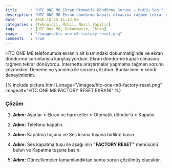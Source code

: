 ```yaml
---
title      : "HTC ONE M8 Ekran Otomatik Döndürme Sorunu — Mutlu Son!"
description: "HTC ONE M8 Ekran döndürme kapalı olmasına rağmen tekrar dönüyordu. İnternette araştırmalar yapmama rağmen sorunu çözmedim."
date       : 2016-10-25 11:13:00
categories : [Teknoloji, Mobil, Nasıl Yapılır]
tags       : [HTC One M8, Dokunmatik, Ekran]
image      : "/images/htc-one-m8-factory-reset.png"
comments   : true
---
```


HTC ONE M8 telefonumda ekranın alt kısmındaki dokunmatiğinde ve ekran döndürme sorunlarıyla karşılaşıyordum. Ekran döndürme kapalı olmasına rağmen tekrar dönüyordu. İnternette araştırmalar yapmama rağmen sorunu çözmedim. Deneme ve yanınma ile sorunu çözdüm. Bunlar benim kendi deneyimlerim. 

{% include picture.html i_image="/images/htc-one-m8-factory-reset.png" imagealt="HTC ONE M8 FACTORY RESET EKRANI" %}

### Çözüm

1. **Adım:**
Ayarlar > Ekran ve hareketler > Otomatik döndür'ü > Kapatın

2. **Adım:**
Telefonu kapatın.

3. **Adım:**
Kapatma tuşuna ve Ses kısma tuşuna birlikte basın.

4. **Adım:**
Ses kapatma tuşu ile aşağı inin **"FACTORY RESET"** menüsünü bulun ve Kapatma tuşuna basın. 

5. **Adım:** 
Güncellemeler tamamlandıktan sonra sorun çözülmüş olacaktır.

